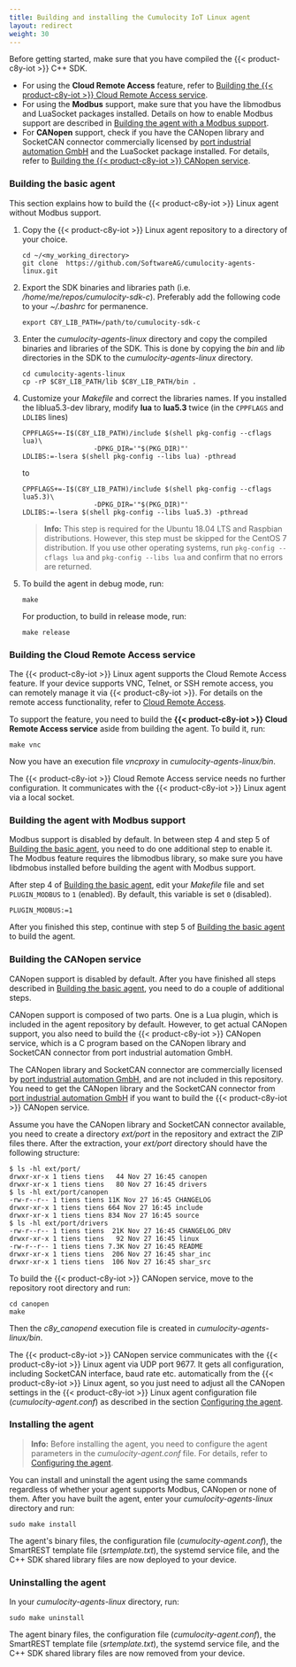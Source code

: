 ```yaml
---
title: Building and installing the Cumulocity IoT Linux agent
layout: redirect
weight: 30
---
```


Before getting started, make sure that you have compiled the {{< product-c8y-iot >}} C++ SDK.

* For using the **Cloud Remote Access** feature, refer to [Building the {{< product-c8y-iot >}} Cloud Remote Access service](#building-the-cumulocity-cloud-remote-access-service).  
* For using the **Modbus** support, make sure that you have the libmodbus and LuaSocket packages installed. Details on how to enable Modbus support are described in [Building the agent with a Modbus support](#building-the-agent-with-modbus-support).  
* For **CANopen** support, check if you have the CANopen library and SocketCAN connector commercially licensed by [port industrial automation GmbH](https://www.port.de/en/products/canopen/software.html) and the LuaSocket package installed. For details, refer to  [Building the {{< product-c8y-iot >}} CANopen service](#building-the-cumulocity-canopen-service).

<a name="basic-agent"></a>
### Building the basic agent

This section explains how to build the {{< product-c8y-iot >}} Linux agent without Modbus support.

1. Copy the {{< product-c8y-iot >}} Linux agent repository to a directory of your choice.

    ```shell
    cd ~/<my_working_directory>
    git clone  https://github.com/SoftwareAG/cumulocity-agents-linux.git
    ```

2. Export the SDK binaries and libraries path (i.e. _/home/me/repos/cumulocity-sdk-c_). Preferably add the following code to your _~/.bashrc_ for permanence.

    ```shell
    export C8Y_LIB_PATH=/path/to/cumulocity-sdk-c
    ```

3. Enter the _cumulocity-agents-linux_ directory and copy the compiled binaries and libraries of the SDK. This is done by copying the _bin_ and _lib_ directories in the SDK to the _cumulocity-agents-linux_ directory.

    ```shell
    cd cumulocity-agents-linux
    cp -rP $C8Y_LIB_PATH/lib $C8Y_LIB_PATH/bin .
    ```

4. Customize your _Makefile_ and correct the libraries names. If you installed the liblua5.3-dev library, modify **lua** to **lua5.3** twice (in the `CPPFLAGS` and `LDLIBS` lines)


    ```shell
    CPPFLAGS+=-I$(C8Y_LIB_PATH)/include $(shell pkg-config --cflags lua)\
                      -DPKG_DIR='"$(PKG_DIR)"'
    LDLIBS:=-lsera $(shell pkg-config --libs lua) -pthread
    ```

    to

    ```shell  
    CPPFLAGS+=-I$(C8Y_LIB_PATH)/include $(shell pkg-config --cflags lua5.3)\
                      -DPKG_DIR='"$(PKG_DIR)"'
    LDLIBS:=-lsera $(shell pkg-config --libs lua5.3) -pthread
    ```
    > **Info:**  This step is required for the Ubuntu 18.04 LTS and Raspbian distributions. However, this step must be skipped for the CentOS 7 distribution. If you use other operating systems, run `pkg-config --cflags lua` and `pkg-config --libs lua` and confirm that no errors are returned.

5. To build the agent in debug mode, run:

    ```shell
    make
    ```

    For production, to build in release mode, run:

    ```shell
    make release
    ```

<a name="building-the-cumulocity-cloud-remote-access-service"></a>
### Building the Cloud Remote Access service

The {{< product-c8y-iot >}} Linux agent supports the Cloud Remote Access feature. If your device supports VNC, Telnet, or SSH remote access, you can remotely manage it via {{< product-c8y-iot >}}. For details on the remote access functionality, refer to [Cloud Remote Access](/users-guide/optional-services#cloud-remote-access).

To support the feature, you need to build the **{{< product-c8y-iot >}} Cloud Remote Access service** aside from building the agent. To build it, run:

```shell
make vnc
```

Now you have an execution file *vncproxy* in *cumulocity-agents-linux/bin*.

The {{< product-c8y-iot >}} Cloud Remote Access service needs no further configuration. It communicates with the {{< product-c8y-iot >}} Linux agent via a local socket.

<a name="building-the-agent-with-modbus-support"></a>
### Building the agent with Modbus support

Modbus support is disabled by default. In between step 4 and step 5 of [Building the basic agent](#basic-agent), you need to do one additional step to enable it. The Modbus feature requires the libmodbus library, so make sure you have libdmobus installed before building the agent with Modbus support.

After step 4 of [Building the basic agent](#basic-agent), edit your _Makefile_ file and set `PLUGIN_MODBUS` to `1` (enabled). By default, this variable is set `0` (disabled).

```shell
PLUGIN_MODBUS:=1
```

After you finished this step, continue with step 5 of [Building the basic agent](#basic-agent) to build the agent.

<a name="building-the-cumulocity-canopen-service"></a>
###  Building the CANopen service

CANopen support is disabled by default. After you have finished all steps described in [Building the basic agent](#basic-agent), you need to do a couple of additional steps.

CANopen support is composed of two parts. One is a Lua plugin, which is included in the agent repository by default. However, to get actual CANopen support, you also need to build the {{< product-c8y-iot >}} CANopen service, which is a C program based on the CANopen library and SocketCAN connector from port industrial automation GmbH.

The CANopen library and SocketCAN connector are commercially licensed by [port industrial automation GmbH](https://www.port.de/en/products/canopen/software.html), and are not included in this repository. You need to get the CANopen library and the SocketCAN connector from [port industrial automation GmbH](https://www.port.de/en/products/canopen/software.html) if you want to build the {{< product-c8y-iot >}} CANopen service.

Assume you have the CANopen library and SocketCAN connector available, you need to create a directory _ext/port_ in the repository and extract the ZIP files there. After the extraction, your _ext/port_ directory should have the following structure:

```shell
$ ls -hl ext/port/
drwxr-xr-x 1 tiens tiens   44 Nov 27 16:45 canopen
drwxr-xr-x 1 tiens tiens   80 Nov 27 16:45 drivers
$ ls -hl ext/port/canopen
-rw-r--r-- 1 tiens tiens 11K Nov 27 16:45 CHANGELOG
drwxr-xr-x 1 tiens tiens 664 Nov 27 16:45 include
drwxr-xr-x 1 tiens tiens 834 Nov 27 16:45 source
$ ls -hl ext/port/drivers
-rw-r--r-- 1 tiens tiens  21K Nov 27 16:45 CHANGELOG_DRV
drwxr-xr-x 1 tiens tiens   92 Nov 27 16:45 linux
-rw-r--r-- 1 tiens tiens 7.3K Nov 27 16:45 README
drwxr-xr-x 1 tiens tiens  206 Nov 27 16:45 shar_inc
drwxr-xr-x 1 tiens tiens  106 Nov 27 16:45 shar_src
```

To build the {{< product-c8y-iot >}} CANopen service, move to the repository root directory and run:

```shell
cd canopen
make
```

Then the *c8y_canopend* execution file is created in _cumulocity-agents-linux/bin_.

The {{< product-c8y-iot >}} CANopen service communicates with the {{< product-c8y-iot >}} Linux agent via UDP port 9677. It gets all configuration, including SocketCAN interface, baud rate etc. automatically from the {{< product-c8y-iot >}} Linux agent, so you just need to adjust all the CANopen settings in the {{< product-c8y-iot >}} Linux agent configuration file (_cumulocity-agent.conf_) as described in the section [Configuring the agent](#configuring-agent).

<a name=installing-the-agent></a>
### Installing the agent

> **Info:** Before installing the agent, you need to configure the agent parameters in the _cumulocity-agent.conf_ file. For details, refer to [Configuring the agent](#configuring-agent).


You can install and uninstall the agent using the same commands regardless of whether your agent supports Modbus, CANopen or none of them.
After you have built the agent, enter your _cumulocity-agents-linux_ directory and run:

```shell
sudo make install
```

The agent's binary files, the configuration file (_cumulocity-agent.conf_), the SmartREST template file (_srtemplate.txt_), the systemd service file, and the C++ SDK shared library files are now deployed to your device.

### Uninstalling the agent

In your _cumulocity-agents-linux_ directory, run:

```shell
sudo make uninstall
```

The agent binary files, the configuration file (_cumulocity-agent.conf_), the SmartREST template file (_srtemplate.txt_), the systemd service file, and the C++ SDK shared library files are now removed from your device.
